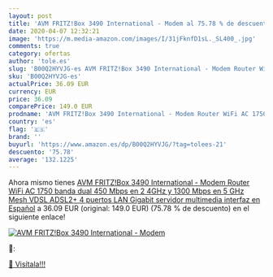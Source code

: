 ```yaml
---
layout: post
title: 'AVM FRITZ!Box 3490 International - Modem al 75.78 % de descuento'
date: 2020-04-07 12:32:21
image: 'https://m.media-amazon.com/images/I/31jFknfD1sL._SL400_.jpg'
comments: true
category: ofertas
author: 'tole.es'
slug: 'B00Q2HYVJG-es AVM FRITZ!Box 3490 International - Modem Router WiFi AC...'
sku: 'B00Q2HYVJG-es'
actualPrice: 36.09 EUR
currency: EUR
price: 36.09
comparePrice: 149.0 EUR
prodname: 'AVM FRITZ!Box 3490 International - Modem Router WiFi AC 1750  banda dual  450 Mbps en 2 4GHz y 1300 Mbps en 5 GHz   Mesh  VDSL  ADSL2+  4 puertos LAN Gigabit  servidor multimedia  interfaz en Español'
country: 'es'
flag: '🇪🇸'
brand: ''
buyurl: 'https://www.amazon.es/dp/B00Q2HYVJG/?tag=tolees-21'
descuento: '75.78'
average: '132.1225'
---
```


Ahora mismo tienes [AVM FRITZ!Box 3490 International - Modem Router WiFi AC 1750  banda dual  450 Mbps en 2 4GHz y 1300 Mbps en 5 GHz   Mesh  VDSL  ADSL2+  4 puertos LAN Gigabit  servidor multimedia  interfaz en Español](https://www.amazon.es/dp/B00Q2HYVJG/?tag=tolees-21) a 36.09 EUR (original: 149.0 EUR) (75.78 %  de descuento) en el siguiente enlace!

[![AVM FRITZ!Box 3490 International - Modem](https://m.media-amazon.com/images/I/31jFknfD1sL._SL400_.jpg)](https://www.amazon.es/dp/B00Q2HYVJG/?tag=tolees-21)

🔎:


[🛒 Visítala!!!](https://www.amazon.es/dp/B00Q2HYVJG/?tag=tolees-21)
